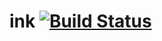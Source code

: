 # ink [![Build Status](https://semaphoreci.com/api/v1/chrissimpkins/ink/branches/master/badge.svg)](https://semaphoreci.com/chrissimpkins/ink)